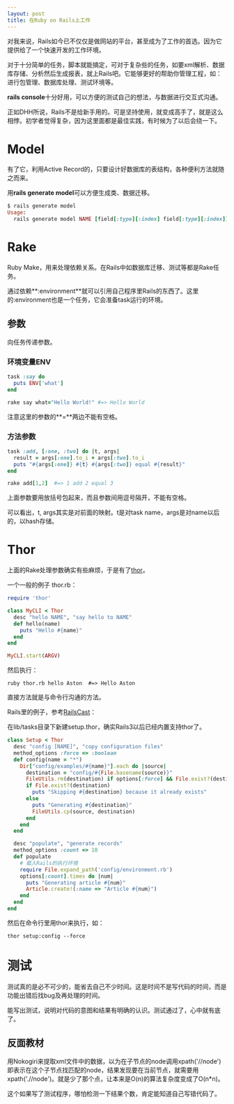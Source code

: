 ```yaml
---
layout: post
title: 在Ruby on Rails上工作
---
```


对我来说，Rails如今已不仅仅是做网站的平台，甚至成为了工作的首选。因为它提供给了一个快速开发的工作环境。

对于十分简单的任务，脚本就能搞定，可对于复杂些的任务，如要xml解析、数据库存储、分析然后生成报表，就上Rails吧。它能够更好的帮助你管理工程，如：进行包管理、数据库处理、测试环境等。

**rails console**十分好用，可以方便的测试自己的想法，与数据进行交互式沟通。

正如DHH所说，Rails不是给新手用的。可是坚持使用，就变成高手了，就是这么相悖。初学者觉得复杂，因为这里面都是最佳实践，有时候为了以后会绕一下。

# Model
有了它，利用Active Record的，只要设计好数据库的表结构，各种便利方法就随之而来。

用**rails generate model**可以方便生成类、数据迁移。

```ruby
$ rails generate model
Usage:
  rails generate model NAME [field[:type][:index] field[:type][:index]] [options]
```

# Rake
Ruby Make，用来处理依赖关系。在Rails中如数据库迁移、测试等都是Rake任务。

通过依赖**:environment**就可以引用自己程序里Rails的东西了。这里的:environment也是一个任务，它会准备task运行的环境。

## 参数
向任务传递参数。

### 环境变量ENV

```ruby
task :say do
  puts ENV['what']
end

rake say what="Hello World!" #=> Hello World
```

注意这里的参数的**=**两边不能有空格。

### 方法参数

```ruby
task :add, [:one, :two] do |t, args|
  result = args[:one].to_i + args[:two].to_i
  puts "#{args[:one]} #{t} #{args[:two]} equal #{result}"
end

rake add[1,2]  #=> 1 add 2 equal 3
```

上面参数要用放括号包起来，而且参数间用逗号隔开，不能有空格。

可以看出，t, args其实是对前面的映射。t是对task name，args是对name以后的，以hash存储。

# Thor
上面的Rake处理参数确实有些麻烦，于是有了[thor](http://whatisthor.com/)。

一个一般的例子 thor.rb：

```ruby
require 'thor'

class MyCLI < Thor
  desc "hello NAME", "say hello to NAME"
  def hello(name)
    puts "Hello #{name}"
  end
end

MyCLI.start(ARGV)
```

然后执行：

```
ruby thor.rb hello Aston  #=> Hello Aston
```

直接方法就是与命令行沟通的方法。

Rails里的例子，参考[RailsCast](http://railscasts.com/episodes/242-thor)：

在lib/tasks目录下新建setup.thor，确实Rails3以后已经内置支持thor了。

```ruby
class Setup < Thor
  desc "config [NAME]", "copy configuration files"
  method_options :force => :boolean
  def config(name = "*")
    Dir["config/examples/#{name}"].each do |source|
      destination = "config/#{File.basename(source)}"
      FileUtils.rm(destination) if options[:force] && File.exist?(destination)
      if File.exist?(destination)
        puts "Skipping #{destination} because it already exists"
      else
        puts "Generating #{destination}"
        FileUtils.cp(source, destination)
      end
    end
  end

  desc "populate", "generate records"
  method_options :count => 10
  def populate
    # 载入Rails的执行环境
    require File.expand_path('config/environment.rb')
    options[:count].times do |num|
      puts "Generating article #{num}"
      Article.create!(:name => "Article #{num}")
    end
  end
end

```

然后在命令行里用thor来执行，如：

```
thor setup:config --force
```

# 测试
测试真的是必不可少的，能省去自己不少时间。这是时间不是写代码的时间，而是功能出错后找bug及再处理的时间。

能写出测试，说明对代码的意图和结果有明确的认识。测试通过了，心中就有底了。

## 反面教材
用Nokogiri来提取xml文件中的数据，以为在子节点的node调用xpath('//node')即表示在这个子节点找匹配的node，结果发现要在当前节点，就需要用xpath('.//node')。就是少了那个点，让本来是O(n)的算法复杂度变成了O(n*n)。

这个如果写了测试程序，哪怕检测一下结果个数，肯定能知道自己写错代码了。


[1]: http://archives.ryandaigle.com/articles/2007/6/22/using-command-line-parameters-w-rake-and-capistrano
[2]: http://viget.com/extend/protip-passing-parameters-to-your-rake-tasks

